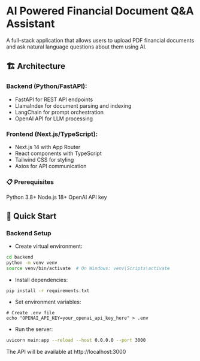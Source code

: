# AI Powered Financial Document Q&A Assistant
A full-stack application that allows users to upload PDF financial documents and ask natural language questions about them using AI.

## 🏗️ Architecture
### Backend (Python/FastAPI):

- FastAPI for REST API endpoints
- LlamaIndex for document parsing and indexing
- LangChain for prompt orchestration
- OpenAI API for LLM processing

### Frontend (Next.js/TypeScript):

- Next.js 14 with App Router
- React components with TypeScript
- Tailwind CSS for styling
- Axios for API communication

### 📋 Prerequisites
Python 3.8+
Node.js 18+
OpenAI API key
## 🚀 Quick Start
### Backend Setup
- Create virtual environment:
```bash
cd backend
python -m venv venv
source venv/bin/activate  # On Windows: venv\Scripts\activate
```
- Install dependencies:
```bash
pip install -r requirements.txt
```
- Set environment variables:
```
# Create .env file
echo "OPENAI_API_KEY=your_openai_api_key_here" > .env
```
- Run the server:
```bash
uvicorn main:app --reload --host 0.0.0.0 --port 3000
```
The API will be available at http://localhost:3000


